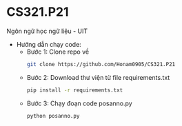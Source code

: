 # CS321.P21
Ngôn ngữ học ngữ liệu - UIT
- Hướng dẫn chạy code:
   + Bước 1: Clone repo về
     ```bash
     git clone https://github.com/Honam0905/CS321.P21
     ```
   + Bước 2: Download thư viện từ file requirements.txt
     ```bash
     pip install -r requirements.txt
     ```
   + Bước 3: Chạy đoạn code posanno.py
     ```bash
     python posanno.py
     ```
